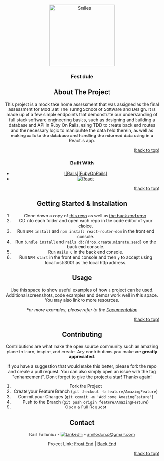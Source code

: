 <!-- PROJECT LOGO -->
<br />
<div align="center">
  <a href="https://github.com/othneildrew/Best-README-Template">
   <img width="214" alt="Smiles" src="https://github.com/user-attachments/assets/82cd5596-2f83-4cb7-a9f8-ecbd45214070" width="90" height="200" />
  </a>

  <h3 align="center">Festidule</h3>



<!-- ABOUT THE PROJECT -->
## About The Project

This project is a mock take home assessment that was assigned as the final assessment for Mod 3 at The Turing School of Software and Design. It is made up of a few simple endpoints that demonstrate our understanding of full stack software engineering basics, such as designing and building a database and API in Ruby On Rails, using TDD to create back end routes and the necessary logic to manipulate the data held therein, as well as making calls to the database and handling the returned data using in a React.js app. 

<p align="right">(<a href="#readme-top">back to top</a>)</p>



### Built With

* [![Rails][RubyOnRails]][Next-url]
* [![React][React.js]][React-url]


<p align="right">(<a href="#readme-top">back to top</a>)</p>



<!-- GETTING STARTED -->
## Getting Started & Installation

1. Clone down a copy of [this repo](https://github.com/SmilodonP/festi-dule-FE) as well as [the back end repo](https://github.com/SmilodonP/festi-dule-BE).
2. CD into each folder and open each repo in the code editor of your choice.
3. Run `NPM install` and `npm install react-router-dom` in the front end console.
4. Run `bundle install` and `rails db:{drop,create,migrate,seed}` on the back end console.
5. Run `Rails C` in the back end console.
6. Run `NPM start` in the front end console and then `y` to accept using localhost:3001 as the local http address.

<!-- USAGE EXAMPLES -->
## Usage

Use this space to show useful examples of how a project can be used. Additional screenshots, code examples and demos work well in this space. You may also link to more resources.

_For more examples, please refer to the [Documentation](https://example.com)_

<p align="right">(<a href="#readme-top">back to top</a>)</p>


<!-- CONTRIBUTING -->
## Contributing

Contributions are what make the open source community such an amazing place to learn, inspire, and create. Any contributions you make are **greatly appreciated**.

If you have a suggestion that would make this better, please fork the repo and create a pull request. You can also simply open an issue with the tag "enhancement".
Don't forget to give the project a star! Thanks again!

1. Fork the Project
2. Create your Feature Branch (`git checkout -b feature/AmazingFeature`)
3. Commit your Changes (`git commit -m 'Add some AmazingFeature'`)
4. Push to the Branch (`git push origin feature/AmazingFeature`)
5. Open a Pull Request


<!-- CONTACT -->
## Contact

Karl Fallenius - [![LinkedIn][linkedin-shield]][linkedin-url] - smilodon.p@gmail.com

Project Link: [Front End](https://github.com/SmilodonP/festi-dule-FE) | [Back End](https://github.com/SmilodonP/festi-dule-BE)

<p align="right">(<a href="#readme-top">back to top</a>)</p>






<!-- MARKDOWN LINKS & IMAGES -->
<!-- https://www.markdownguide.org/basic-syntax/#reference-style-links -->
[contributors-shield]: https://img.shields.io/github/contributors/othneildrew/Best-README-Template.svg?style=for-the-badge
[contributors-url]: https://github.com/othneildrew/Best-README-Template/graphs/contributors
[forks-shield]: https://img.shields.io/github/forks/othneildrew/Best-README-Template.svg?style=for-the-badge
[forks-url]: https://github.com/othneildrew/Best-README-Template/network/members
[stars-shield]: https://img.shields.io/github/stars/othneildrew/Best-README-Template.svg?style=for-the-badge
[stars-url]: https://github.com/othneildrew/Best-README-Template/stargazers
[issues-shield]: https://img.shields.io/github/issues/othneildrew/Best-README-Template.svg?style=for-the-badge
[issues-url]: https://github.com/othneildrew/Best-README-Template/issues
[license-shield]: https://img.shields.io/github/license/othneildrew/Best-README-Template.svg?style=for-the-badge
[license-url]: https://github.com/othneildrew/Best-README-Template/blob/master/LICENSE.txt
[linkedin-shield]: https://img.shields.io/badge/-LinkedIn-black.svg?style=for-the-badge&logo=linkedin&colorB=555
[linkedin-url]: https://linkedin.com/in/karlfallenius
[product-screenshot]: images/screenshot.png
[Next.js]: https://img.shields.io/badge/next.js-000000?style=for-the-badge&logo=nextdotjs&logoColor=white
[Next-url]: https://nextjs.org/
[React.js]: https://img.shields.io/badge/React-20232A?style=for-the-badge&logo=react&logoColor=61DAFB
[React-url]: https://reactjs.org/
[Vue.js]: https://img.shields.io/badge/Vue.js-35495E?style=for-the-badge&logo=vuedotjs&logoColor=4FC08D
[Vue-url]: https://vuejs.org/
[Angular.io]: https://img.shields.io/badge/Angular-DD0031?style=for-the-badge&logo=angular&logoColor=white
[Angular-url]: https://angular.io/
[Svelte.dev]: https://img.shields.io/badge/Svelte-4A4A55?style=for-the-badge&logo=svelte&logoColor=FF3E00
[Svelte-url]: https://svelte.dev/
[Laravel.com]: https://img.shields.io/badge/Laravel-FF2D20?style=for-the-badge&logo=laravel&logoColor=white
[Laravel-url]: https://laravel.com
[Bootstrap.com]: https://img.shields.io/badge/Bootstrap-563D7C?style=for-the-badge&logo=bootstrap&logoColor=white
[Bootstrap-url]: https://getbootstrap.com
[JQuery.com]: https://img.shields.io/badge/jQuery-0769AD?style=for-the-badge&logo=jquery&logoColor=white
[JQuery-url]: https://jquery.com 
